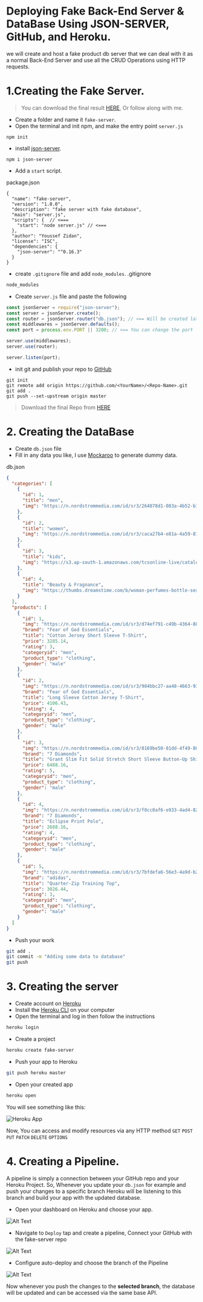 # Deploying Fake Back-End Server & DataBase Using JSON-SERVER, GitHub, and Heroku.

we will create and host a fake product db server that we can deal with it as a normal Back-End Server and use all the CRUD Operations using HTTP requests.

# 1.Creating the Fake Server.

> You can download the final result [HERE](hhttps://github.com/mm-asraf/product-server), Or follow along with me.

- Create a folder and name it `fake-server`.
- Open the terminal and init npm, and make the entry point `server.js`

```
npm init
```

- install [json-server](https://www.npmjs.com/package/json-server).

```
npm i json-server
```

- Add a `start` script.

package.json

```
{
  "name": "fake-server",
  "version": "1.0.0",
  "description": "fake server with fake database",
  "main": "server.js",
  "scripts": {  // <===
    "start": "node server.js" // <===
  },
  "author": "Youssef Zidan",
  "license": "ISC",
  "dependencies": {
    "json-server": "^0.16.3"
  }
}
```

- create `.gitignore` file and add `node_modules`.
  .gitignore

```bash
node_modules
```

- Create `server.js` file and paste the following

```js
const jsonServer = require("json-server");
const server = jsonServer.create();
const router = jsonServer.router("db.json"); // <== Will be created later
const middlewares = jsonServer.defaults();
const port = process.env.PORT || 3200; // <== You can change the port

server.use(middlewares);
server.use(router);

server.listen(port);
```

- init git and publish your repo to [GitHub](https://github.com/)

```bas
git init
git remote add origin https://github.com/<YourName>/<Repo-Name>.git
git add .
git push --set-upstream origin master
```

> Download the final Repo from [HERE](https://github.com/YoussefZidan/fake-server)

# 2. Creating the DataBase

- Create `db.json` file
- Fill in any data you like, I use [Mockaroo](https://www.mockaroo.com/) to generate dummy data.

db.json

```json
{
  "categories": [
    {
      "id": 1,
      "title": "men",
      "img": "https://n.nordstrommedia.com/id/sr3/264878d1-083a-4b52-b13f-5cf490d8f501.jpeg?crop=pad&pad_color=FFF&format=jpeg&w=780&h=1196"
    },
    {
      "id": 2,
      "title": "women",
      "img": "https://n.nordstrommedia.com/id/sr3/caca27b4-e81a-4a59-81ca-81f2efe94c09.jpeg?crop=pad&pad_color=FFF&format=jpeg&w=780&h=1196"
    },
    {
      "id": 3,
      "title": "kids",
      "img": "https://s3.ap-south-1.amazonaws.com/tcsonline-live/catalog/category/land-boys_2.jpg"
    },
    {
      "id": 4,
      "title": "Beauty & Fragnance",
      "img": "https://thumbs.dreamstime.com/b/woman-perfumes-bottle-sexy-lips-pink-lip-close-up-sexy-plump-soft-lips-dark-red-lipstick-beautiful-girl-using-perfume-220313544.jpg"
    }
  ],
  "products": [
    {
      "id": 1,
      "img": "https://n.nordstrommedia.com/id/sr3/d74ef791-c49b-4364-882b-24945703da60.jpeg?h=365&w=240&dpr=2",
      "brand": "Fear of God Essentials",
      "title": "Cotton Jersey Short Sleeve T-Shirt",
      "price": 3285.14,
      "rating": 3,
      "categoryid": "men",
      "product_type": "clothing",
      "gender": "male"
    },
    {
      "id": 2,
      "img": "https://n.nordstrommedia.com/id/sr3/984bbc27-aa48-4663-93fc-450c81d58ee7.jpeg?h=365&w=240&dpr=2",
      "brand": "Fear of God Essentials",
      "title": "Long Sleeve Cotton Jersey T-Shirt",
      "price": 4106.43,
      "rating": 4,
      "categoryid": "men",
      "product_type": "clothing",
      "gender": "male"
    },
    {
      "id": 3,
      "img": "https://n.nordstrommedia.com/id/sr3/8169be50-81dd-4f49-80ca-9bd778a8fc59.jpeg?h=365&w=240&dpr=2",
      "brand": "7 Diamonds",
      "title": "Grant Slim Fit Solid Stretch Short Sleeve Button-Up Shirt",
      "price": 6488.16,
      "rating": 5,
      "categoryid": "men",
      "product_type": "clothing",
      "gender": "male"
    },
    {
      "id": 4,
      "img": "https://n.nordstrommedia.com/id/sr3/f8cc0af6-e933-4ad4-82f8-6dc29695d889.jpeg?h=365&w=240&dpr=2",
      "brand": "7 Diamonds",
      "title": "Eclipse Print Polo",
      "price": 2688.16,
      "rating": 4,
      "categoryid": "men",
      "product_type": "clothing",
      "gender": "male"
    },
    {
      "id": 5,
      "img": "https://n.nordstrommedia.com/id/sr3/7bfdefa6-56e3-4a9d-b2ba-ba5d8754f21f.jpeg?h=365&w=240&dpr=2",
      "brand": "adidas",
      "title": "Quarter-Zip Training Top",
      "price": 3026.44,
      "rating": 3,
      "categoryid": "men",
      "product_type": "clothing",
      "gender": "male"
    }
  ]
}
```

- Push your work

```bash
git add .
git commit -m "Adding some data to database"
git push
```

# 3. Creating the server

- Create account on [Heroku](https://heroku.com)
- Install the [Heroku CLI](https://devcenter.heroku.com/articles/heroku-cli) on your computer
- Open the terminal and log in then follow the instructions

```bash
heroku login
```

- Create a project

```bash
heroku create fake-server
```

- Push your app to Heroku

```bash
git push heroku master
```

- Open your created app

```bash
heroku open
```

You will see something like this:

![Heroku App](https://dev-to-uploads.s3.amazonaws.com/i/iwmhzzeqrkd74nvu8v3g.JPG)

Now, You can access and modify resources via any HTTP method
`GET` `POST` `PUT` `PATCH` `DELETE` `OPTIONS`

# 4. Creating a Pipeline.

A pipeline is simply a connection between your GitHub repo and your Heroku Project.
So, Whenever you update your `db.json` for example and push your changes to a specific branch Heroku will be listening to this branch and build your app with the updated database.

- Open your dashboard on Heroku and choose your app.

![Alt Text](https://dev-to-uploads.s3.amazonaws.com/i/i81x8oskjdhyj2oia2vh.JPG)

- Navigate to `Deploy` tap and create a pipeline, Connect your GitHub with the fake-server repo

![Alt Text](https://dev-to-uploads.s3.amazonaws.com/i/0pxjlxo43599kcehx82h.JPG)

- Configure auto-deploy and choose the branch of the Pipeline

![Alt Text](https://dev-to-uploads.s3.amazonaws.com/i/ns96n32z0csv0027twzi.JPG)

Now whenever you push the changes to the **selected branch**, the database will be updated and can be accessed via the same base API.

